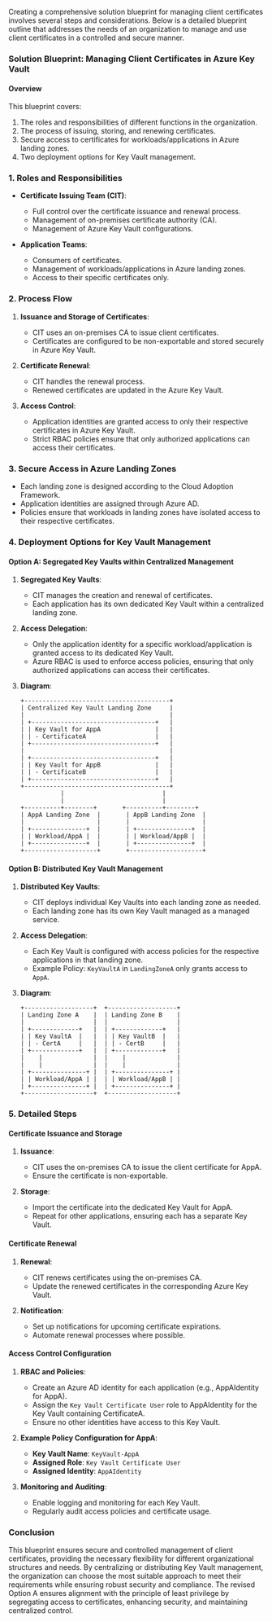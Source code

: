 Creating a comprehensive solution blueprint for managing client certificates involves several steps and considerations. Below is a detailed blueprint outline that addresses the needs of an organization to manage and use client certificates in a controlled and secure manner. 

### Solution Blueprint: Managing Client Certificates in Azure Key Vault

#### Overview
This blueprint covers:
1. The roles and responsibilities of different functions in the organization.
2. The process of issuing, storing, and renewing certificates.
3. Secure access to certificates for workloads/applications in Azure landing zones.
4. Two deployment options for Key Vault management.

### 1. Roles and Responsibilities

- **Certificate Issuing Team (CIT)**:
  - Full control over the certificate issuance and renewal process.
  - Management of on-premises certificate authority (CA).
  - Management of Azure Key Vault configurations.
  
- **Application Teams**:
  - Consumers of certificates.
  - Management of workloads/applications in Azure landing zones.
  - Access to their specific certificates only.

### 2. Process Flow

1. **Issuance and Storage of Certificates**:
   - CIT uses an on-premises CA to issue client certificates.
   - Certificates are configured to be non-exportable and stored securely in Azure Key Vault.
   
2. **Certificate Renewal**:
   - CIT handles the renewal process.
   - Renewed certificates are updated in the Azure Key Vault.
   
3. **Access Control**:
   - Application identities are granted access to only their respective certificates in Azure Key Vault.
   - Strict RBAC policies ensure that only authorized applications can access their certificates.

### 3. Secure Access in Azure Landing Zones

- Each landing zone is designed according to the Cloud Adoption Framework.
- Application identities are assigned through Azure AD.
- Policies ensure that workloads in landing zones have isolated access to their respective certificates.

### 4. Deployment Options for Key Vault Management

#### Option A: Segregated Key Vaults within Centralized Management

1. **Segregated Key Vaults**:
   - CIT manages the creation and renewal of certificates.
   - Each application has its own dedicated Key Vault within a centralized landing zone.

2. **Access Delegation**:
   - Only the application identity for a specific workload/application is granted access to its dedicated Key Vault.
   - Azure RBAC is used to enforce access policies, ensuring that only authorized applications can access their certificates.

3. **Diagram**:
   ```
   +----------------------------------------+
   | Centralized Key Vault Landing Zone     |
   |                                        |
   | +----------------------------------+   |
   | | Key Vault for AppA               |   |
   | | - CertificateA                   |   |
   | +----------------------------------+   |
   |                                        |
   | +----------------------------------+   |
   | | Key Vault for AppB               |   |
   | | - CertificateB                   |   |
   | +----------------------------------+   |
   +----------------------------------------+
              |                           |
              |                           |
   +----------+--------+       +----------+--------+
   | AppA Landing Zone  |       | AppB Landing Zone  |
   |                    |       |                    |
   | +---------------+  |       | +---------------+  |
   | | Workload/AppA |  |       | | Workload/AppB |  |
   | +---------------+  |       | +---------------+  |
   +--------------------+       +--------------------+
   ```

#### Option B: Distributed Key Vault Management

1. **Distributed Key Vaults**:
   - CIT deploys individual Key Vaults into each landing zone as needed.
   - Each landing zone has its own Key Vault managed as a managed service.

2. **Access Delegation**:
   - Each Key Vault is configured with access policies for the respective applications in that landing zone.
   - Example Policy: `KeyVaultA` in `LandingZoneA` only grants access to `AppA`.

3. **Diagram**:
   ```
   +-------------------+  +-------------------+
   | Landing Zone A    |  | Landing Zone B    |
   |                   |  |                   |
   | +-------------+   |  | +-------------+   |
   | | Key VaultA  |   |  | | Key VaultB  |   |
   | | - CertA     |   |  | | - CertB     |   |
   | +-------------+   |  | +-------------+   |
   |    |              |  |    |              |
   |    |              |  |    |              |
   | +---------------+ |  | +---------------+ |
   | | Workload/AppA | |  | | Workload/AppB | |
   | +---------------+ |  | +---------------+ |
   +-------------------+  +-------------------+
   ```

### 5. Detailed Steps

#### Certificate Issuance and Storage

1. **Issuance**:
   - CIT uses the on-premises CA to issue the client certificate for AppA.
   - Ensure the certificate is non-exportable.
   
2. **Storage**:
   - Import the certificate into the dedicated Key Vault for AppA.
   - Repeat for other applications, ensuring each has a separate Key Vault.

#### Certificate Renewal

1. **Renewal**:
   - CIT renews certificates using the on-premises CA.
   - Update the renewed certificates in the corresponding Azure Key Vault.
   
2. **Notification**:
   - Set up notifications for upcoming certificate expirations.
   - Automate renewal processes where possible.

#### Access Control Configuration

1. **RBAC and Policies**:
   - Create an Azure AD identity for each application (e.g., AppAIdentity for AppA).
   - Assign the `Key Vault Certificate User` role to AppAIdentity for the Key Vault containing CertificateA.
   - Ensure no other identities have access to this Key Vault.
   
2. **Example Policy Configuration for AppA**:
   - **Key Vault Name**: `KeyVault-AppA`
   - **Assigned Role**: `Key Vault Certificate User`
   - **Assigned Identity**: `AppAIdentity`

3. **Monitoring and Auditing**:
   - Enable logging and monitoring for each Key Vault.
   - Regularly audit access policies and certificate usage.

### Conclusion

This blueprint ensures secure and controlled management of client certificates, providing the necessary flexibility for different organizational structures and needs. By centralizing or distributing Key Vault management, the organization can choose the most suitable approach to meet their requirements while ensuring robust security and compliance. The revised Option A ensures alignment with the principle of least privilege by segregating access to certificates, enhancing security, and maintaining centralized control.
